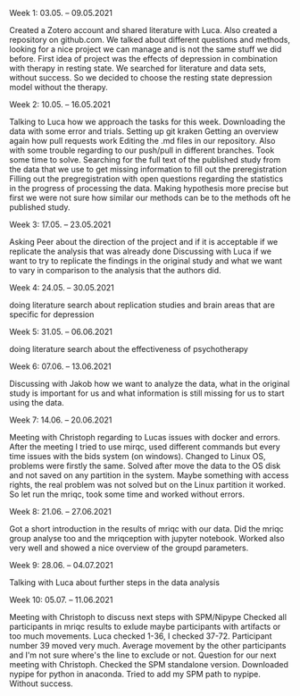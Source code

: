 Week 1: 03.05. – 09.05.2021

Created a Zotero account and shared literature with Luca. Also created a repository on github.com.
We talked about different questions and methods, looking for a nice project we can manage and is not the same stuff we did before.
First idea of project was the effects of depression in combination with therapy in resting state. We searched for literature and data sets, without success.
So we decided to choose the resting state depression model without the therapy. 

Week 2: 10.05. – 16.05.2021

Talking to Luca how we approach the tasks for this week.
Downloading the data with some error and trials.
Setting up git kraken
Getting an overview again how pull requests work
Editing the .md files in our repository. Also with some trouble regarding to our push/pull in different branches. Took some time to solve.
Searching for the full text of the published study from the data that we use to get missing information to fill out the preregistration
Filling out the pregregistration with open questions regarding the statistics in the progress of processing the data.
Making hypothesis more precise but first we were not sure how similar our methods can be to the methods oft he published study.

Week 3: 17.05. – 23.05.2021

Asking Peer about the direction of the project and if it is acceptable if we replicate the analysis that was already done
Discussing with Luca if we want to try to replicate the findings in the original study and what we want to vary in comparison to the analysis that the authors did.

Week 4: 24.05. – 30.05.2021

doing literature search about replication studies and brain areas that are specific for depression

Week 5: 31.05. – 06.06.2021

doing literature search about the effectiveness of psychotherapy

Week 6: 07.06. – 13.06.2021

Discussing with Jakob how we want to analyze the data, what in the original study is important for us and what information is still missing for us to start using the data.

Week 7: 14.06. – 20.06.2021

Meeting with Christoph regarding to Lucas issues with docker and errors. 
After the meeting I tried to use mirqc, used different commands but every time issues with the bids system (on windows).
Changed to Linux OS, problems were firstly the same. Solved after move the data to the OS disk and not saved on any partition in the system. Maybe something with access rights, the real problem was not solved but on the Linux partition it worked.
So let run the mriqc, took some time and worked without errors.

Week 8: 21.06. – 27.06.2021

Got a short introduction in the results of mriqc with our data. 
Did the mriqc group analyse too and the mriqception with jupyter notebook. 
Worked also very well and showed a nice overview of the groupd parameters. 

Week 9: 28.06. – 04.07.2021

Talking with Luca about further steps in the data analysis

Week 10: 05.07. – 11.06.2021

Meeting with Christoph to discuss next steps with SPM/Nipype
Checked all participants in mriqc results to exlude maybe participants with artifacts or too much movements. 
Luca checked 1-36, I checked 37-72. Participant number 39 moved very much. Average movement by the other participants and I'm not sure where's the line to exclude or not. 
Question for our next meeting with Christoph.
Checked the SPM standalone version.
Downloaded nypipe for python in anaconda. Tried to add my SPM path to nypipe. Without success.
